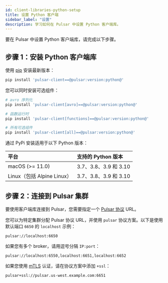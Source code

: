 ```yaml
---
id: client-libraries-python-setup
title: 设置 Python 客户端
sidebar_label: "设置"
description: 学习如何在 Pulsar 中设置 Python 客户端库。
---
```


要在 Pulsar 中设置 Python 客户端库，请完成以下步骤。

## 步骤 1：安装 Python 客户端库

使用 [pip](https://pip.pypa.io/) 安装最新版本：

```bash
pip install 'pulsar-client==@pulsar:version:python@'
```

您可以同时安装可选组件：

```bash
# avro 序列化
pip install 'pulsar-client[avro]==@pulsar:version:python@'

# 函数运行时
pip install 'pulsar-client[functions]==@pulsar:version:python@'

# 所有可选组件
pip install 'pulsar-client[all]==@pulsar:version:python@'
```

通过 PyPi 安装适用于以下 Python 版本：

| 平台                       | 支持的 Python 版本 |
|:-------------------------------|:--------------------------|
| macOS (&gt;= 11.0)                | 3.7、3.8、3.9 和 3.10    |
| Linux（包括 Alpine Linux） | 3.7、3.8、3.9 和 3.10    |

## 步骤 2：连接到 Pulsar 集群

要使用客户端库连接到 Pulsar，您需要指定一个 [Pulsar 协议](developing-binary-protocol.md) URL。

您可以为特定集群分配 Pulsar 协议 URL，并使用 `pulsar` 协议方案。以下是使用默认端口 `6650` 的 `localhost` 示例：

```http
pulsar://localhost:6650
```

如果您有多个 broker，请用逗号分隔 `IP:port`：

```http
pulsar://localhost:6550,localhost:6651,localhost:6652
```

如果您使用 [mTLS](security-tls-authentication.md) 认证，请在协议方案中添加 `+ssl`：

```http
pulsar+ssl://pulsar.us-west.example.com:6651
```